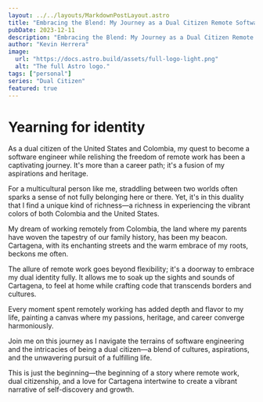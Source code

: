 ```yaml
---
layout: ../../layouts/MarkdownPostLayout.astro
title: "Embracing the Blend: My Journey as a Dual Citizen Remote Software Engineer"
pubDate: 2023-12-11
description: "Embracing the Blend: My Journey as a Dual Citizen Remote Software Engineer"
author: "Kevin Herrera"
image:
  url: "https://docs.astro.build/assets/full-logo-light.png"
  alt: "The full Astro logo."
tags: ["personal"]
series: "Dual Citizen"
featured: true
---
```


# Yearning for identity

As a dual citizen of the United States and Colombia, my quest to become a software engineer while relishing the freedom of remote work has been a captivating journey. It's more than a career path; it's a fusion of my aspirations and heritage.

For a multicultural person like me, straddling between two worlds often sparks a sense of not fully belonging here or there. Yet, it's in this duality that I find a unique kind of richness—a richness in experiencing the vibrant colors of both Colombia and the United States.

My dream of working remotely from Colombia, the land where my parents have woven the tapestry of our family history, has been my beacon. Cartagena, with its enchanting streets and the warm embrace of my roots, beckons me often.

The allure of remote work goes beyond flexibility; it's a doorway to embrace my dual identity fully. It allows me to soak up the sights and sounds of Cartagena, to feel at home while crafting code that transcends borders and cultures.

Every moment spent remotely working has added depth and flavor to my life, painting a canvas where my passions, heritage, and career converge harmoniously.

Join me on this journey as I navigate the terrains of software engineering and the intricacies of being a dual citizen—a blend of cultures, aspirations, and the unwavering pursuit of a fulfilling life.

This is just the beginning—the beginning of a story where remote work, dual citizenship, and a love for Cartagena intertwine to create a vibrant narrative of self-discovery and growth.
